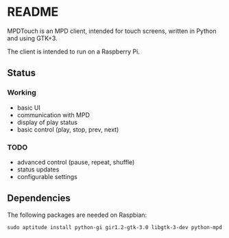 # README #

MPDTouch is an MPD client, intended for touch screens, written in Python and using GTK+3.

The client is intended to run on a Raspberry Pi.

## Status ##

### Working ###

* basic UI
* communication with MPD
* display of play status
* basic control (play, stop, prev, next)

### TODO ###

* advanced control (pause, repeat, shuffle)
* status updates
* configurable settings

## Dependencies ##

The following packages are needed on Raspbian:

    sudo aptitude install python-gi gir1.2-gtk-3.0 libgtk-3-dev python-mpd